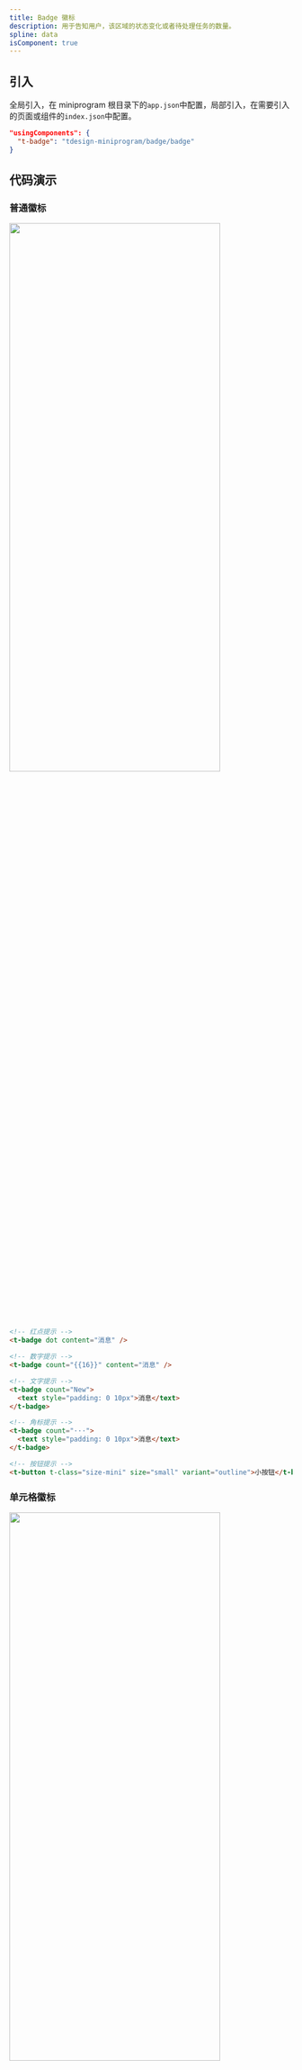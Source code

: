 ```yaml
---
title: Badge 徽标
description: 用于告知用户，该区域的状态变化或者待处理任务的数量。
spline: data
isComponent: true
---
```


## 引入

全局引入，在 miniprogram 根目录下的`app.json`中配置，局部引入，在需要引入的页面或组件的`index.json`中配置。

```json
"usingComponents": {
  "t-badge": "tdesign-miniprogram/badge/badge"
}
```

## 代码演示

### 普通徽标

<img src="https://tdesign.gtimg.com/miniprogram/readme/badge-1.png" width="375px" height="50%">

```html
<!-- 红点提示 -->
<t-badge dot content="消息" />

<!-- 数字提示 -->
<t-badge count="{{16}}" content="消息" />

<!-- 文字提示 -->
<t-badge count="New">
  <text style="padding: 0 10px">消息</text>
</t-badge>

<!-- 角标提示 -->
<t-badge count="···">
  <text style="padding: 0 10px">消息</text>
</t-badge>

<!-- 按钮提示 -->
<t-button t-class="size-mini" size="small" variant="outline">小按钮</t-button>
```

### 单元格徽标

<img src="https://tdesign.gtimg.com/miniprogram/readme/badge-2.png" width="375px" height="50%">

```html
<!-- 单元格提示 -->
<t-cell title="单行标题" hover arrow>
  <view class="cell-badge-wrap" slot="note">
    <t-badge dot />
  </view>
</t-cell>
```

### 标签栏徽标

<img src="https://tdesign.gtimg.com/miniprogram/readme/badge-3.png" width="375px" height="50%">

```html
<!-- tabbar提示 -->
<t-tab-bar value="label1" bindchange="onChange" class="mb-12" t-class="tab-bar-wrapper">
  <t-tab-bar-item badge-props="{{{count: 16}}}" value="label1" icon="app">文字</t-tab-bar-item>
  <t-tab-bar-item badge-props="{{{dot: true}}}" value="label2" icon="app">文字 </t-tab-bar-item>
  <t-tab-bar-item badge-props="{{{count: 'New'}}}" value="label3" icon="app">文字 </t-tab-bar-item>
  <t-tab-bar-item badge-props="{{{count: '···'}}}" value="label4" icon="app">文字 </t-tab-bar-item>
</t-tab-bar>
```

## API

### Badge Props

| 名称             | 类型                   | 默认值 | 说明                                                                                                              | 必传     |
| ---------------- | ---------------------- | ------ | ----------------------------------------------------------------------------------------------------------------- | -------- | --- |
| color            | String                 | -      | 颜色                                                                                                              | N        |
| content          | String                 | -      | 徽标内容，示例：`content='自定义内容'`。也可以使用默认插槽定义                                                    | N        |
| count            | String / Number / Slot | 0      | 徽标右上角内容。可以是数字，也可以是文字。如：'new'/3/99+。特殊：值为空表示使用插槽渲染                           | N        |
| dot              | Boolean                | false  | 是否为红点                                                                                                        | N        |
| external-classes | Array                  | -      | 组件类名，分别用于设置外层元素、默认内容、右上角内容等元素类名。`['t-class', 't-class-content', 't-class-count']` | N        |
| max-count        | Number                 | 99     | 封顶的数字值                                                                                                      | N        |
| offset           | Array                  | -      | 设置状态点的位置偏移，示例：[-10, 20] 或 ['10em', '8rem']。TS 类型：`Array<string                                 | number>` | N   |
| shape            | String                 | circle | 形状。可选项：circle/square/round/ribbon                                                                          | N        |
| show-zero        | Boolean                | false  | 当数值为 0 时，是否展示徽标                                                                                       | N        |
| size             | String                 | medium | 尺寸。可选项：small/medium                                                                                        | N        |

